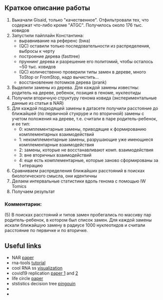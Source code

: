 ## Краткое описание работы

1. Выкачали Gisaid, только "качественное". Отфильтровали тех, что содержат что-либо кроме "ATGC". Получилось около 176 тыс. ковидов
2. Запустили пайплайн Константина:
    - выравнивание на референс (bwa)
    - (QC) оставили только последовательности из распределения, выбросы к черту
    - построение дерева (fasttree)
    - пруннинг дерева и разрешение его политомий, чтобы осталось ~50 тыс. ковидов
    - (QC) количественно проверили типы замен в дереве, много ToStop or FromStop, надо вычистить...
    - восстановление потомков дерева (prank)
3. Выделили замены из дерева. Для каждой замены известны: родитель на дереве, ребенок, позиция в геноме, нуклеотиды
4. Получили вторичную структуру генома ковида (экспериментальные данные из статьи в NAR)
5. Для каждой подходящей замены в датасете получили расстояние до ближайшей (по первичной стукруре и по вторичной) замены с учетом положения на дереве, т.е. считали в паре родитель-ребенок, и ее тип:
    - 0: комплементарные замены, приводящие к формированию комплементарных взаимодействий
    - 1: некомплементарные замены, разрушающие уже имеющиеся комплементарные взаимодействия
    - 2: замены, которые не восстанавливают комп. взаимодействия
    - 3: вне вторичных взаимодействий
    - 4: еще есть комплементарные, которые заново сформированы за 1 итерацию
6. Сравниваем распределения ближайших расстояний в поисках биологического смысла, они идентичны
7. Делаем интервальные статистики вдоль генома с помощью IW Tomics
8. Получаем результат



### Комментарии:

(5) В поисках расстояний и типов замен пробегались по массиву пар родитель-ребенок, в котором был список замен. Для каждой замены искали ближайшую замену в радиусе 1000 нуклеотидов и считали расстояние по первичке и по вторичке.


## Useful links
- NAR [paper](https://academic.oup.com/nar/advance-article/doi/10.1093/nar/gkaa1053/5961787)
- rna-tools [tutorial](https://rna-tools.readthedocs.io/en/latest/tools.html)
- cool RNA ss [visualization](http://rna.tbi.univie.ac.at/forna/)
- covid19 replication [paper 1](https://www.nature.com/articles/s41579-020-00468-6) and [2](https://www.ncbi.nlm.nih.gov/pmc/articles/PMC7122471/)
- life circle [paper](https://www.nature.com/articles/s41579-020-00468-6)
- ststistics decision tree [pingouin](https://pingouin-stats.org/guidelines.html?highlight=krus#non-parametric)
- []()
- []()

